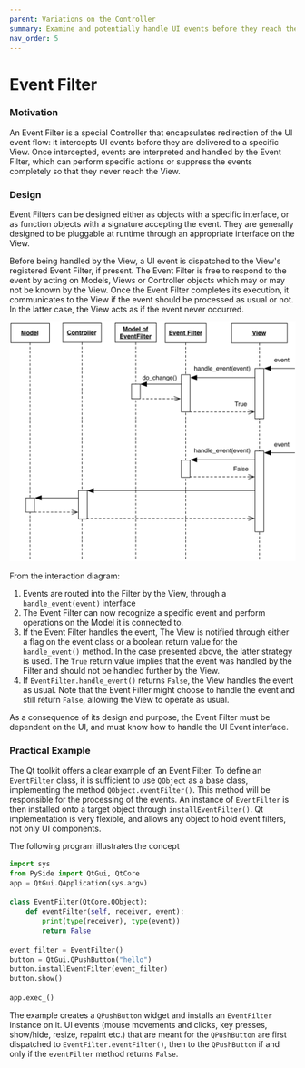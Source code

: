 ```yaml
---
parent: Variations on the Controller
summary: Examine and potentially handle UI events before they reach the View.
nav_order: 5
---
```

# Event Filter

### Motivation

An Event Filter is a special Controller that encapsulates redirection of the UI
event flow: it intercepts UI events before they are delivered to a specific
View. Once intercepted, events are interpreted and handled by the Event Filter,
which can perform specific actions or suppress the events completely so that
they never reach the View. 

### Design

Event Filters can be designed either as objects with a specific interface, or 
as function objects with a signature accepting the event.  They are generally
designed to be pluggable at runtime through an appropriate interface on the
View.  

Before being handled by the View, a UI event is dispatched to the View's
registered Event Filter, if present. The Event Filter is free to respond to the
event by acting on Models, Views or Controller objects which may or may not be
known by the View. Once the Event Filter completes its execution, 
it communicates to the View if the event should be processed as usual or not.
In the latter case, the View acts as if the event never occurred.

<p align="center">
    <img src="images/event_filter/event_filter.png">
</p>

From the interaction diagram:

1. Events are routed into the Filter by the View, through a ``handle_event(event)`` interface
2. The Event Filter can now recognize a specific event and perform operations on the
   Model it is connected to. 
3. If the Event Filter handles the event, The View is notified through either a flag on 
   the event class or a boolean return value for the ``handle_event()`` method. In the 
   case presented above, the latter strategy is used. The ``True`` return value implies
   that the event was handled by the Filter and should not be handled further by the View.
4. If ``EventFilter.handle_event()`` returns ``False``, the View handles the event as usual.
   Note that the Event Filter might choose to handle the event and still return ``False``, 
   allowing the View to operate as usual.

As a consequence of its design and purpose, the Event Filter must be dependent on
the UI, and must know how to handle the UI Event interface. 

### Practical Example

The Qt toolkit offers a clear example of an Event Filter. To define an
``EventFilter`` class, it is sufficient to use ``QObject`` as a base class,
implementing the method ``QObject.eventFilter()``.  This method will be
responsible for the processing of the events.  An instance of ``EventFilter``
is then installed onto a target object through ``installEventFilter()``.  Qt
implementation is very flexible, and allows any object to hold event filters,
not only UI components.

The following program illustrates the concept

```python
import sys
from PySide import QtGui, QtCore
app = QtGui.QApplication(sys.argv)

class EventFilter(QtCore.QObject):
    def eventFilter(self, receiver, event):
        print(type(receiver), type(event))
        return False
        
event_filter = EventFilter()
button = QtGui.QPushButton("hello")
button.installEventFilter(event_filter)
button.show()

app.exec_()
```

The example creates a `QPushButton` widget and installs an `EventFilter` instance on it.
UI events (mouse movements and clicks, key presses, show/hide, resize, repaint etc.)
that are meant for the `QPushButton` are first dispatched to `EventFilter.eventFilter()`,
then to the `QPushButton` if and only if the `eventFilter` method returns `False`.
